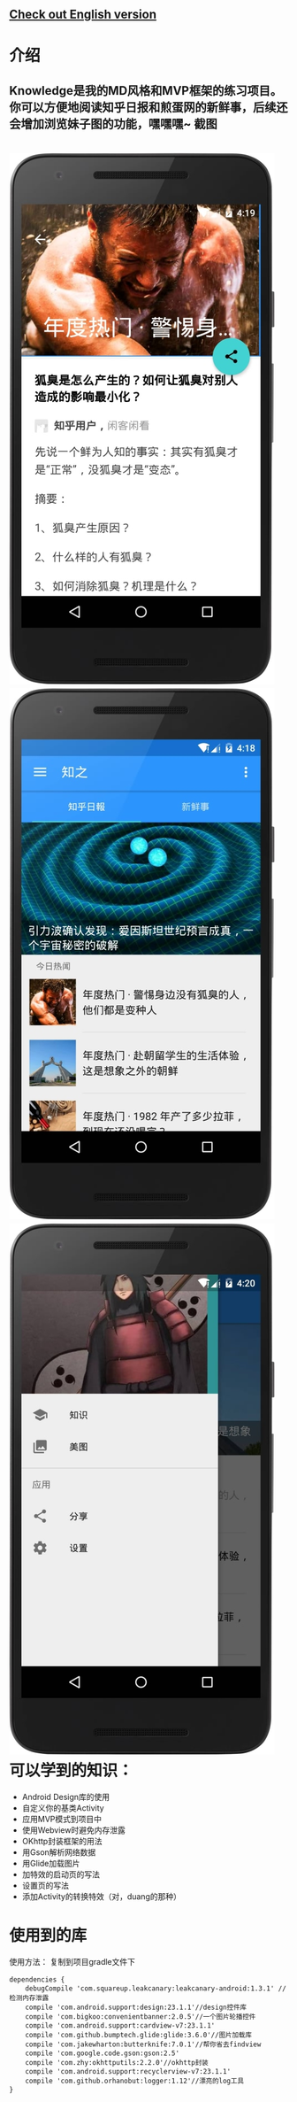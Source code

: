 [Check out English version](README_en.md)
--

介绍
===
Knowledge是我的MD风格和MVP框架的练习项目。你可以方便地阅读知乎日报和煎蛋网的新鲜事，后续还会增加浏览妹子图的功能，嘿嘿嘿~
截图
---
![ScreenShots](screenshots/detail.jpg)
![ScreenShots](screenshots/main.jpg)
![ScreenShots](screenshots/menu.jpg)
可以学到的知识：
===
- Android Design库的使用
- 自定义你的基类Activity
- 应用MVP模式到项目中
- 使用Webview时避免内存泄露
- OKhttp封装框架的用法
- 用Gson解析网络数据
- 用Glide加载图片
- 加特效的启动页的写法
- 设置页的写法
- 添加Activity的转换特效（对，duang的那种）

使用到的库
===
使用方法：
复制到项目gradle文件下

    dependencies {
        debugCompile 'com.squareup.leakcanary:leakcanary-android:1.3.1' //检测内存泄露
        compile 'com.android.support:design:23.1.1'//design控件库
        compile 'com.bigkoo:convenientbanner:2.0.5'//一个图片轮播控件
        compile 'com.android.support:cardview-v7:23.1.1'
        compile 'com.github.bumptech.glide:glide:3.6.0'//图片加载库
        compile 'com.jakewharton:butterknife:7.0.1'//帮你省去findview
        compile 'com.google.code.gson:gson:2.5'
        compile 'com.zhy:okhttputils:2.2.0'//okhttp封装
        compile 'com.android.support:recyclerview-v7:23.1.1'
        compile 'com.github.orhanobut:logger:1.12'//漂亮的log工具
    }
